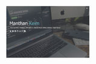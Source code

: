 

<a href="https://manthankeim.tech">
  <img alt="Manthan Keim" width="220px" src="Screenshot.png" />
</a>
